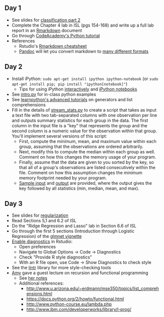 ## Day 1
  * See slides for [classification part 2](slides/classification-part2.pptx)
  * Complete the Chapter 4 lab in ISL (pgs 154-168) and write up a full lab report in an [Rmarkdown](http://rmarkdown.rstudio.com) document
  * Go through [CodeAcademy's Python tutorial](http://www.codecademy.com/en/tracks/python)
  * References
    * Rstudio's [Rmarkdown cheatsheet](http://www.rstudio.com/wp-content/uploads/2015/02/rmarkdown-cheatsheet.pdf)
	* [Pandoc](http://rmarkdown.rstudio.com/authoring_pandoc_markdown.html) will let you convert markdown to [many different formats](http://pandoc.org)

## Day 2
  * Install iPython: ``sudo apt-get install ipython ipython-notebook`` (or ``sudo apt-get install pip; pip install "ipython[notebook]"``)
    * Tips for using iPython [interactively](http://ipython.org/ipython-doc/stable/interactive/index.html) and [iPython notebooks](http://ipython.org/ipython-doc/stable/notebook/index.html)
  * See [intro.py](python/intro.py) for in-class python examples
  * See [learnpython's advanced tutorials](http://www.learnpython.org) on generators and list comprehensions
  * Fill in the details of [stream_stats.py](python/stream_stats.py) to create a script that takes as input a text file with two tab-separated columns with one observation per line and outputs summary statistics for each group in the data. The first column in the input file is a "key" that represents the group and the second column is a numeric value for the observation within that group. You'll implement several versions of this script:
    * First, compute the minimum, mean, and maximum value within each group, assuming that the observations are ordered arbitrarily.
	* Next, modify this to compute the median within each group as well. Comment on how this changes the memory usage of your program.
	* Finally, assume that the data are given to you sorted by the key, so that all of a group's observations are listed consecutively within the file. Comment on how this assumption changes the minimum memory footprint needed by your program.
    * [Sample input](python/sample_input.tsv) and [output](python/sample_output.tsv) are provided, where the output gives the key followed by all statistics (min, median, mean, and max).

## Day 3
  * See slides for [regularization](slides/regularization.pptx)
  * Read Sections 5,1 and 6.2 of ISL
  * Do the "Ridge Regression and Lasso" lab in Section 6.6 of ISL
  * Go through the first 5 sections (Introduction through Logistic Regression) of the [glmnet vignette](http://web.stanford.edu/~hastie/glmnet/glmnet_beta.html)
  * [Enable diagnostics](https://support.rstudio.com/hc/en-us/articles/205753617-Code-Diagnostics) in Rstudio:
    * Open preferences
    * Navigate to Global Options -> Code -> Diagnostics
    * Check "Provide R style diagnostics"
    * With an R file open, use Code -> Show Diagnostics to check style
  * See the [lintr](https://github.com/jimhester/lintr) library for more style-checking tools
  * [Amy](http://cs.brown.edu/people/faculty/amy/) gave a guest lecture on recursion and functional programming
    * See [her notes](notes/functional_programming.txt)
	* Additional references:
	  * http://www.u.arizona.edu/~erdmann/mse350/topics/list_comprehensions.html
	  * https://docs.python.org/2/howto/functional.html
	  * http://www.python-course.eu/lambda.php
	  * http://www.ibm.com/developerworks/library/l-prog/

<!-- 
  gedit: http://learnpythonthehardway.org/book/ex0.html
  plugin: https://wiki.gnome.org/Apps/Gedit/PythonPluginHowTo
          https://help.gnome.org/users/gedit/stable/gedit-plugins-pyconsole.html.en
  options: https://wiki.python.org/moin/IntegratedDevelopmentEnvironments
-->
<!-- repeat chapter 4 lab w/ ggplot2, broom, etc -->
